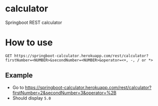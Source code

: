 # calculator
Springboot REST calculator

# How to use
`GET https://springboot-calculator.herokuapp.com/rest/calculator?firstNumber=<NUMBER>&secondNumber=<NUMBER>&operator=<+, -, / or *>`

## Example
- Go to https://springboot-calculator.herokuapp.com/rest/calculator?firstNumber=2&secondNumber=3&operator=%2B
- Should display `5.0`
